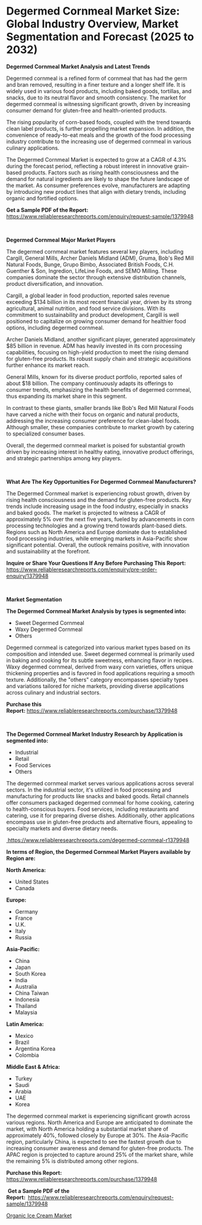 <p><h1>Degermed Cornmeal Market Size: Global Industry Overview, Market Segmentation and Forecast (2025 to 2032)</h1></p><p><strong>Degermed Cornmeal Market Analysis and Latest Trends</strong></p>
<p><p>Degermed cornmeal is a refined form of cornmeal that has had the germ and bran removed, resulting in a finer texture and a longer shelf life. It is widely used in various food products, including baked goods, tortillas, and snacks, due to its neutral flavor and smooth consistency. The market for degermed cornmeal is witnessing significant growth, driven by increasing consumer demand for gluten-free and health-oriented products. </p><p>The rising popularity of corn-based foods, coupled with the trend towards clean label products, is further propelling market expansion. In addition, the convenience of ready-to-eat meals and the growth of the food processing industry contribute to the increasing use of degermed cornmeal in various culinary applications. </p><p>The Degermed Cornmeal Market is expected to grow at a CAGR of 4.3% during the forecast period, reflecting a robust interest in innovative grain-based products. Factors such as rising health consciousness and the demand for natural ingredients are likely to shape the future landscape of the market. As consumer preferences evolve, manufacturers are adapting by introducing new product lines that align with dietary trends, including organic and fortified options.</p></p>
<p><strong>Get a Sample PDF of the Report:&nbsp;</strong> <a href="https://www.reliableresearchreports.com/enquiry/request-sample/1379948?utm_campaign=2252&utm_medium=2&utm_source=Github&utm_content=ia&utm_term=14022025&utm_id=degermed-cornmeal">https://www.reliableresearchreports.com/enquiry/request-sample/1379948</a></p>
<p>&nbsp;</p>
<p><strong>Degermed Cornmeal Major Market Players</strong></p>
<p><p>The degermed cornmeal market features several key players, including Cargill, General Mills, Archer Daniels Midland (ADM), Gruma, Bob's Red Mill Natural Foods, Bunge, Grupo Bimbo, Associated British Foods, C.H. Guenther & Son, Ingredion, LifeLine Foods, and SEMO Milling. These companies dominate the sector through extensive distribution channels, product diversification, and innovation.</p><p>Cargill, a global leader in food production, reported sales revenue exceeding $134 billion in its most recent financial year, driven by its strong agricultural, animal nutrition, and food service divisions. With its commitment to sustainability and product development, Cargill is well positioned to capitalize on growing consumer demand for healthier food options, including degermed cornmeal.</p><p>Archer Daniels Midland, another significant player, generated approximately $85 billion in revenue. ADM has heavily invested in its corn processing capabilities, focusing on high-yield production to meet the rising demand for gluten-free products. Its robust supply chain and strategic acquisitions further enhance its market reach.</p><p>General Mills, known for its diverse product portfolio, reported sales of about $18 billion. The company continuously adapts its offerings to consumer trends, emphasizing the health benefits of degermed cornmeal, thus expanding its market share in this segment.</p><p>In contrast to these giants, smaller brands like Bob's Red Mill Natural Foods have carved a niche with their focus on organic and natural products, addressing the increasing consumer preference for clean-label foods. Although smaller, these companies contribute to market growth by catering to specialized consumer bases.</p><p>Overall, the degermed cornmeal market is poised for substantial growth driven by increasing interest in healthy eating, innovative product offerings, and strategic partnerships among key players.</p></p>
<p>&nbsp;</p>
<p><strong>What Are The Key Opportunities For Degermed Cornmeal Manufacturers?</strong></p>
<p><p>The Degermed Cornmeal market is experiencing robust growth, driven by rising health consciousness and the demand for gluten-free products. Key trends include increasing usage in the food industry, especially in snacks and baked goods. The market is projected to witness a CAGR of approximately 5% over the next five years, fueled by advancements in corn processing technologies and a growing trend towards plant-based diets. Regions such as North America and Europe dominate due to established food processing industries, while emerging markets in Asia-Pacific show significant potential. Overall, the outlook remains positive, with innovation and sustainability at the forefront.</p></p>
<p><strong>Inquire or Share Your Questions If Any Before Purchasing This Report:</strong> <a href="https://www.reliableresearchreports.com/enquiry/pre-order-enquiry/1379948?utm_campaign=2252&utm_medium=2&utm_source=Github&utm_content=ia&utm_term=14022025&utm_id=degermed-cornmeal">https://www.reliableresearchreports.com/enquiry/pre-order-enquiry/1379948</a></p>
<p>&nbsp;</p>
<p><strong>Market Segmentation</strong></p>
<p><strong>The Degermed Cornmeal Market Analysis by types is segmented into:</strong></p>
<p><ul><li>Sweet Degermed Cornmeal</li><li>Waxy Degermed Cornmeal</li><li>Others</li></ul></p>
<p><p>Degermed cornmeal is categorized into various market types based on its composition and intended use. Sweet degermed cornmeal is primarily used in baking and cooking for its subtle sweetness, enhancing flavor in recipes. Waxy degermed cornmeal, derived from waxy corn varieties, offers unique thickening properties and is favored in food applications requiring a smooth texture. Additionally, the "others" category encompasses specialty types and variations tailored for niche markets, providing diverse applications across culinary and industrial sectors.</p></p>
<p><strong>Purchase this Report:&nbsp;</strong><a href="https://www.reliableresearchreports.com/purchase/1379948?utm_campaign=2252&utm_medium=2&utm_source=Github&utm_content=ia&utm_term=14022025&utm_id=degermed-cornmeal">https://www.reliableresearchreports.com/purchase/1379948</a></p>
<p>&nbsp;</p>
<p><strong>The Degermed Cornmeal Market Industry Research by Application is segmented into:</strong></p>
<p><ul><li>Industrial</li><li>Retail</li><li>Food Services</li><li>Others</li></ul></p>
<p><p>The degermed cornmeal market serves various applications across several sectors. In the industrial sector, it's utilized in food processing and manufacturing for products like snacks and baked goods. Retail channels offer consumers packaged degermed cornmeal for home cooking, catering to health-conscious buyers. Food services, including restaurants and catering, use it for preparing diverse dishes. Additionally, other applications encompass use in gluten-free products and alternative flours, appealing to specialty markets and diverse dietary needs.</p></p>
<p><a href="https://www.reliableresearchreports.com/degermed-cornmeal-r1379948?utm_campaign=2252&utm_medium=2&utm_source=Github&utm_content=ia&utm_term=14022025&utm_id=degermed-cornmeal">&nbsp;https://www.reliableresearchreports.com/degermed-cornmeal-r1379948</a></p>
<p><strong>In terms of Region, the Degermed Cornmeal Market Players available by Region are:</strong></p>
<p>
    <p> <strong> North America: </strong>
        <ul>
            <li>United States</li>
            <li>Canada</li>
        </ul>
        </p> 
    <p> <strong> Europe: </strong>
        <ul>
            <li>Germany</li>
            <li>France</li>
            <li>U.K.</li>
            <li>Italy</li>
            <li>Russia</li>
        </ul>
        </p> 
    <p> <strong> Asia-Pacific: </strong>
        <ul>
            <li>China</li>
            <li>Japan</li>
            <li>South Korea</li>
            <li>India</li>
            <li>Australia</li>
            <li>China Taiwan</li>
            <li>Indonesia</li>
            <li>Thailand</li>
            <li>Malaysia</li>
        </ul>
        </p> 
    <p> <strong> Latin America: </strong>
        <ul>
            <li>Mexico</li>
            <li>Brazil</li>
            <li>Argentina Korea</li>
            <li>Colombia</li>
        </ul>
        </p> 
    <p> <strong> Middle East & Africa: </strong>
        <ul>
            <li>Turkey</li>
            <li>Saudi</li>
            <li>Arabia</li>
            <li>UAE</li>
            <li>Korea</li>
        </ul>
    </p>
    </p>
<p><p>The degermed cornmeal market is experiencing significant growth across various regions. North America and Europe are anticipated to dominate the market, with North America holding a substantial market share of approximately 40%, followed closely by Europe at 30%. The Asia-Pacific region, particularly China, is expected to see the fastest growth due to increasing consumer awareness and demand for gluten-free products. The APAC region is projected to capture around 25% of the market share, while the remaining 5% is distributed among other regions.</p></p>
<p><strong>Purchase this Report: </strong><a href="https://www.reliableresearchreports.com/purchase/1379948?utm_campaign=2252&utm_medium=2&utm_source=Github&utm_content=ia&utm_term=14022025&utm_id=degermed-cornmeal">https://www.reliableresearchreports.com/purchase/1379948</a></p>
<p>&nbsp;<strong>Get a Sample PDF of the Report:&nbsp;&nbsp;</strong><a href="https://www.reliableresearchreports.com/enquiry/request-sample/1379948?utm_campaign=2252&utm_medium=2&utm_source=Github&utm_content=ia&utm_term=14022025&utm_id=degermed-cornmeal">https://www.reliableresearchreports.com/enquiry/request-sample/1379948</a></p>
<p><strong></strong></p>
<p><p><a href="https://github.com/DianaWilson796/Market-Research-Report-List-1/blob/main/organic-ice-cream-market.md?utm_campaign=2252&utm_medium=2&utm_source=Github&utm_content=ia&utm_term=14022025&utm_id=degermed-cornmeal">Organic Ice Cream Market</a></p></p>